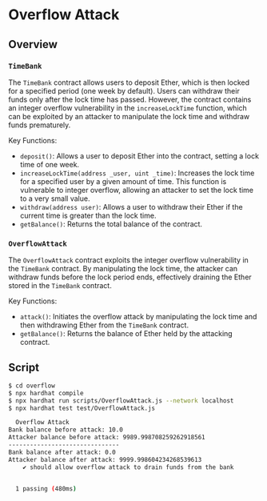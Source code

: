 # Overflow Attack

## Overview

### `TimeBank`

The `TimeBank` contract allows users to deposit Ether, which is then locked for a specified period (one week by default). Users can withdraw their funds only after the lock time has passed. However, the contract contains an integer overflow vulnerability in the `increaseLockTime` function, which can be exploited by an attacker to manipulate the lock time and withdraw funds prematurely.

Key Functions:

- `deposit()`: Allows a user to deposit Ether into the contract, setting a lock time of one week.
- `increaseLockTime(address _user, uint _time)`: Increases the lock time for a specified user by a given amount of time. This function is vulnerable to integer overflow, allowing an attacker to set the lock time to a very small value.
- `withdraw(address user)`: Allows a user to withdraw their Ether if the current time is greater than the lock time.
- `getBalance()`: Returns the total balance of the contract.

### `OverflowAttack`

The `OverflowAttack` contract exploits the integer overflow vulnerability in the `TimeBank` contract. By manipulating the lock time, the attacker can withdraw funds before the lock period ends, effectively draining the Ether stored in the `TimeBank` contract.

Key Functions:

- `attack()`: Initiates the overflow attack by manipulating the lock time and then withdrawing Ether from the `TimeBank` contract.
- `getBalance()`: Returns the balance of Ether held by the attacking contract.

## Script

```bash
$ cd overflow
$ npx hardhat compile
$ npx hardhat run scripts/OverflowAttack.js --network localhost
$ npx hardhat test test/OverflowAttack.js

  Overflow Attack
Bank balance before attack: 10.0
Attacker balance before attack: 9989.998708259262918561
-------------------------------
Bank balance after attack: 0.0
Attacker balance after attack: 9999.998604234268539613
    ✔ should allow overflow attack to drain funds from the bank


  1 passing (480ms)
```